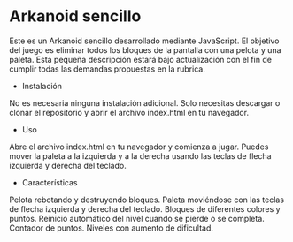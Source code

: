 # Arkanoid sencillo

Este es un Arkanoid sencillo desarrollado mediante JavaScript. El objetivo del juego es eliminar todos los bloques de la pantalla con una pelota y una paleta.
Esta pequeña descripción estará bajo actualización con el fin de cumplir todas las demandas propuestas en la rubrica.

* Instalación

No es necesaria ninguna instalación adicional. Solo necesitas descargar o clonar el repositorio y abrir el archivo index.html en tu navegador.

* Uso

Abre el archivo index.html en tu navegador y comienza a jugar. Puedes mover la paleta a la izquierda y a la derecha usando las teclas de flecha izquierda y derecha del teclado.

* Características

 Pelota rebotando y destruyendo bloques.
 Paleta moviéndose con las teclas de flecha izquierda y derecha del teclado.
 Bloques de diferentes colores y puntos.
 Reinicio automático del nivel cuando se pierde o se completa.
 Contador de puntos.
 Niveles con aumento de dificultad.
